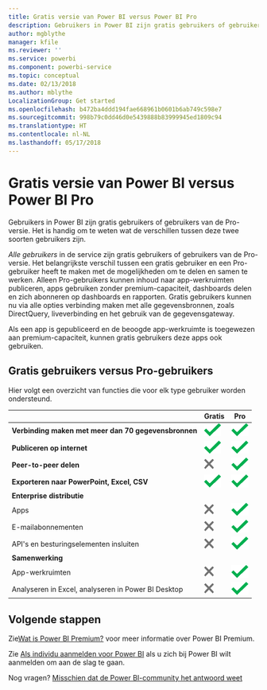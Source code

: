 ```yaml
---
title: Gratis versie van Power BI versus Power BI Pro
description: Gebruikers in Power BI zijn gratis gebruikers of gebruikers van de Pro-versie. Het is handig om te weten wat de verschillen tussen deze twee soorten gebruikers zijn.
author: mgblythe
manager: kfile
ms.reviewer: ''
ms.service: powerbi
ms.component: powerbi-service
ms.topic: conceptual
ms.date: 02/13/2018
ms.author: mblythe
LocalizationGroup: Get started
ms.openlocfilehash: b472ba4ddd194fae668961b0601b6ab749c598e7
ms.sourcegitcommit: 998b79c0dd46d0e5439888b83999945ed1809c94
ms.translationtype: HT
ms.contentlocale: nl-NL
ms.lasthandoff: 05/17/2018
---
```

# <a name="power-bi-free-vs-pro"></a>Gratis versie van Power BI versus Power BI Pro
Gebruikers in Power BI zijn gratis gebruikers of gebruikers van de Pro-versie. Het is handig om te weten wat de verschillen tussen deze twee soorten gebruikers zijn.

*Alle gebruikers*  in de service zijn gratis gebruikers of gebruikers van de Pro-versie. Het belangrijkste verschil tussen een gratis gebruiker en een Pro-gebruiker heeft te maken met de mogelijkheden om te delen en samen te werken. Alleen Pro-gebruikers kunnen inhoud naar app-werkruimten publiceren, apps gebruiken zonder premium-capaciteit, dashboards delen en zich abonneren op dashboards en rapporten. Gratis gebruikers kunnen nu via alle opties verbinding maken met alle gegevensbronnen, zoals DirectQuery, liveverbinding en het gebruik van de gegevensgateway.

Als een app is gepubliceerd en de beoogde app-werkruimte is toegewezen aan premium-capaciteit, kunnen gratis gebruikers deze apps ook gebruiken.

## <a name="free-vs-pro-comparison"></a>Gratis gebruikers versus Pro-gebruikers
Hier volgt een overzicht van functies die voor elk type gebruiker worden ondersteund.

|  | Gratis | Pro |
| --- | --- | --- |
| **Verbinding maken met meer dan 70 gegevensbronnen** |![](media/service-free-vs-pro/available.png "Beschikbaar") |![](media/service-free-vs-pro/available.png "Beschikbaar") |
| **Publiceren op internet** |![](media/service-free-vs-pro/available.png "Beschikbaar") |![](media/service-free-vs-pro/available.png "Beschikbaar") |
| **Peer-to-peer delen** |![](media/service-free-vs-pro/not-available.png "Niet beschikbaar") |![](media/service-free-vs-pro/available.png "Beschikbaar") |
| **Exporteren naar PowerPoint, Excel, CSV** |![](media/service-free-vs-pro/available.png "Beschikbaar") |![](media/service-free-vs-pro/available.png "Beschikbaar") |
| **Enterprise distributie** | | |
| Apps |![](media/service-free-vs-pro/not-available.png "Niet beschikbaar") |![](media/service-free-vs-pro/available.png "Beschikbaar") |
| E-mailabonnementen |![](media/service-free-vs-pro/not-available.png "Niet beschikbaar") |![](media/service-free-vs-pro/available.png "Beschikbaar") |
| API's en besturingselementen insluiten |![](media/service-free-vs-pro/not-available.png "Niet beschikbaar") |![](media/service-free-vs-pro/available.png "Beschikbaar") |
| **Samenwerking** | | |
| App-werkruimten |![](media/service-free-vs-pro/not-available.png "Niet beschikbaar") |![](media/service-free-vs-pro/available.png "Beschikbaar") |
| Analyseren in Excel, analyseren in Power BI Desktop |![](media/service-free-vs-pro/not-available.png "Niet beschikbaar") |![](media/service-free-vs-pro/available.png "Beschikbaar") |

## <a name="next-steps"></a>Volgende stappen
Zie[Wat is Power BI Premium?](service-premium.md) voor meer informatie over Power BI Premium.

Zie [Als individu aanmelden voor Power BI](service-self-service-signup-for-power-bi.md) als u zich bij Power BI wilt aanmelden om aan de slag te gaan.

Nog vragen? [Misschien dat de Power BI-community het antwoord weet](https://community.powerbi.com/)

